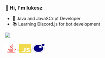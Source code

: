### 👋 Hi, I'm lukesz

- 🔨 Java and JavaSCript Developer
- 📚 Learning Discord.js for bot development

 <div>
  <a href="https://github.com/lukeszdev">
  <img height="180em" src="https://github-readme-stats.vercel.app/api?username=lukeszdev&show_icons=true&theme=dark&include_all_commits=true&count_private=true"/>
</div>
  
<div style="display: inline_block"><br>
  <img align="center" alt="lukesz-Js" height="30" width="40" src="https://raw.githubusercontent.com/devicons/devicon/master/icons/java/java-plain.svg">
  <img align="center" alt="lukesz-Js" height="30" width="40" src="https://raw.githubusercontent.com/devicons/devicon/master/icons/javascript/javascript-plain.svg">
 <img align="center" alt="lukesz-Js" height="30" width="40" src="https://github.com/devicons/devicon/blob/master/icons/lua/lua-plain.svg">
</div>
